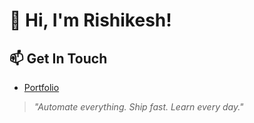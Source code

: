 # 👋 Hi, I'm Rishikesh!

## 📫 Get In Touch

- [Portfolio](https://www.rishikesh.info.np/)

> *"Automate everything. Ship fast. Learn every day."*
